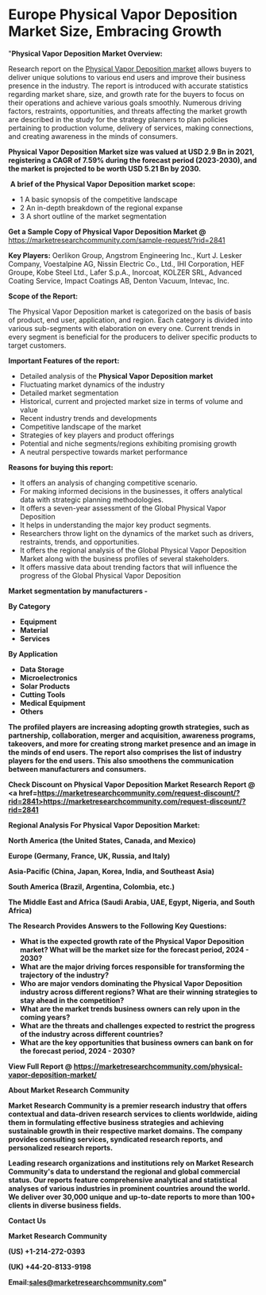 # Europe Physical Vapor Deposition Market Size, Embracing Growth
"<strong>Physical Vapor Deposition Market Overview:</strong>

Research report on the <a href=https://marketresearchcommunity.com/physical-vapor-deposition-market/>Physical Vapor Deposition market</a> allows buyers to deliver unique solutions to various end users and improve their business presence in the industry. The report is introduced with accurate statistics regarding market share, size, and growth rate for the buyers to focus on their operations and achieve various goals smoothly. Numerous driving factors, restraints, opportunities, and threats affecting the market growth are described in the study for the strategy planners to plan policies pertaining to production volume, delivery of services, making connections, and creating awareness in the minds of consumers.

<strong>Physical Vapor Deposition Market size was valued at USD 2.9 Bn in 2021, registering a CAGR of 7.59% during the forecast period (2023-2030), and the market is projected to be worth USD 5.21 Bn by 2030.</strong>

 <Strong>A brief of the Physical Vapor Deposition market scope:</Strong>
<ul>
 <li>1  A basic synopsis of the competitive landscape</li>
 <li>2  An in-depth breakdown of the regional expanse</li>
 <li>3  A short outline of the market segmentation</li>
</ul>
<strong>Get a Sample Copy of Physical Vapor Deposition Market @ </b></strong><a href=https://marketresearchcommunity.com/sample-request/?rid=2841><u>https://marketresearchcommunity.com/sample-request/?rid=2841</u></a>

<strong>Key Players:</strong> 
Oerlikon Group, Angstrom Engineering Inc., Kurt J. Lesker Company, Voestalpine AG, Nissin Electric Co., Ltd., IHI Corporation, HEF Groupe, Kobe Steel Ltd., Lafer S.p.A., Inorcoat, KOLZER SRL, Advanced Coating Service, Impact Coatings AB, Denton Vacuum, Intevac, Inc.

<strong>Scope of the Report:</strong>

The Physical Vapor Deposition market is categorized on the basis of basis of product, end user, application, and region. Each category is divided into various sub-segments with elaboration on every one. Current trends in every segment is beneficial for the producers to deliver specific products to target customers.

<strong><b>Important Features of the report:</b></strong>
<ul>
  <li>Detailed analysis of the <strong><b>Physical Vapor Deposition </b></strong><strong><b>market</b></strong></li>
  <li>Fluctuating market dynamics of the industry</li>
  <li>Detailed market segmentation</li>
  <li>Historical, current and projected market size in terms of volume and value</li>
  <li>Recent industry trends and developments</li>
  <li>Competitive landscape of the market</li>
  <li>Strategies of key players and product offerings</li>
  <li>Potential and niche segments/regions exhibiting promising growth</li>
  <li>A neutral perspective towards market performance</li>
</ul>
<strong><b>Reasons for buying this report:</b></strong>
<ul>
  <li>It offers an analysis of changing competitive scenario.</li>
  <li>For making informed decisions in the businesses, it offers analytical data with strategic planning methodologies.</li>
  <li>It offers a seven-year assessment of the Global Physical Vapor Deposition</li>
  <li>It helps in understanding the major key product segments.</li>
  <li>Researchers throw light on the dynamics of the market such as drivers, restraints, trends, and opportunities.</li>
  <li>It offers the regional analysis of the Global Physical Vapor Deposition Market along with the business profiles of several stakeholders.</li>
  <li>It offers massive data about trending factors that will influence the progress of the Global Physical Vapor Deposition</li>
</ul>

<strong>Market segmentation by manufacturers -</strong>


<strong><strong>By Category</strong></h4>
<ul>
 	<li>Equipment</li>
 	<li>Material</li>
 	<li>Services</li>
</ul>
<strong><strong>By Application</strong></h4>
<ul>
 	<li>Data Storage</li>
 	<li>Microelectronics</li>
 	<li>Solar Products</li>
 	<li>Cutting Tools</li>
 	<li>Medical Equipment</li>
 	<li>Others</li>
</ul>

The profiled players are increasing adopting growth strategies, such as partnership, collaboration, merger and acquisition, awareness programs, takeovers, and more for creating strong market presence and an image in the minds of end users. The report also comprises the list of industry players for the end users. This also smoothens the communication between manufacturers and consumers.

<strong><b>Check Discount on Physical Vapor Deposition Market Research Report @ </b></strong><a href=https://marketresearchcommunity.com/request-discount/?rid=2841><u>https://marketresearchcommunity.com/request-discount/?rid=2841</u></a>

<strong>Regional Analysis For Physical Vapor Deposition Market:</strong>

<strong>North America</strong> (the United States, Canada, and Mexico)

<strong>Europe</strong> (Germany, France, UK, Russia, and Italy)

<strong>Asia-Pacific</strong> (China, Japan, Korea, India, and Southeast Asia)

<strong>South America</strong> (Brazil, Argentina, Colombia, etc.)

<strong>The Middle East and Africa</strong> (Saudi Arabia, UAE, Egypt, Nigeria, and South Africa)

<strong>The Research Provides Answers to the Following Key Questions:</strong>
<ul>
 	<li>What is the expected growth rate of the Physical Vapor Deposition market? What will be the market size for the forecast period, 2024 - 2030?</li>
 	<li>What are the major driving forces responsible for transforming the trajectory of the industry?</li>
 	<li>Who are major vendors dominating the Physical Vapor Deposition industry across different regions? What are their winning strategies to stay ahead in the competition?</li>
 	<li>What are the market trends business owners can rely upon in the coming years?</li>
 	<li>What are the threats and challenges expected to restrict the progress of the industry across different countries?</li>
 	<li>What are the key opportunities that business owners can bank on for the forecast period, 2024 - 2030?</li>
</ul>

<strong>View Full Report @</strong> <a href=https://marketresearchcommunity.com/physical-vapor-deposition-market/>https://marketresearchcommunity.com/physical-vapor-deposition-market/</a>

<strong>About Market Research Community</strong>

Market Research Community is a premier research industry that offers contextual and data-driven research services to clients worldwide, aiding them in formulating effective business strategies and achieving sustainable growth in their respective market domains. The company provides consulting services, syndicated research reports, and personalized research reports.

Leading research organizations and institutions rely on Market Research Community's data to understand the regional and global commercial status. Our reports feature comprehensive analytical and statistical analyses of various industries in prominent countries around the world. We deliver over 30,000 unique and up-to-date reports to more than 100+ clients in diverse business fields.

<strong>Contact Us</strong>

<strong>Market Research Community</strong>

(US) +1-214-272-0393

(UK) +44-20-8133-9198

<strong>Email:</strong>sales@marketresearchcommunity.com"
